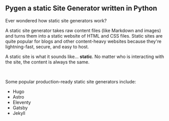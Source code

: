 ## Pygen a static Site Generator written in Python

Ever wondered how static site generators work?

A static site generator takes raw content files (like Markdown and images) and turns them into a static website of HTML and CSS files. Static sites are quite popular for blogs and other content-heavy websites because they're lightning-fast, secure, and easy to host.

A static site is what it sounds like... **static**. No matter who is interacting with the site, the content is always the same.

<br>

Some popular production-ready static site generators include:

- Hugo
- Astro
- Eleventy
- Gatsby
- Jekyll

<br>
